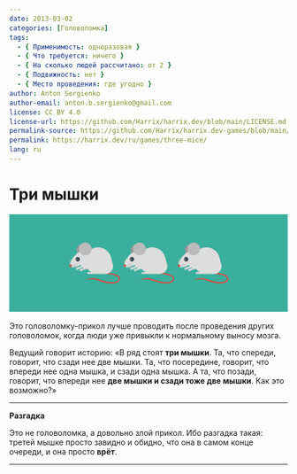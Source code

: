 ```yaml
---
date: 2013-03-02
categories: [Головоломка]
tags:
  - { Применимость: одноразовая }
  - { Что требуется: ничего }
  - { На сколько людей рассчитано: от 2 }
  - { Подвижность: нет }
  - { Место проведения: где угодно }
author: Anton Sergienko
author-email: anton.b.sergienko@gmail.com
license: CC BY 4.0
license-url: https://github.com/Harrix/harrix.dev/blob/main/LICENSE.md
permalink-source: https://github.com/Harrix/harrix.dev-games/blob/main/three-mice/three-mice.md
permalink: https://harrix.dev/ru/games/three-mice/
lang: ru
---
```


# Три мышки

![Featured image](featured-image.svg)

Это головоломку-прикол лучше проводить после проведения других головоломок, когда люди уже привыкли к нормальному выносу мозга.

Ведущий говорит историю: «В ряд стоят **три мышки**. Та, что спереди, говорит, что сзади нее две мышки. Та, что посередине, говорит, что впереди нее одна мышка, и сзади одна мышка. А та, что позади, говорит, что впереди нее **две мышки и сзади тоже две мышки**. Как это возможно?»

---

**Разгадка** <!-- !details -->

Это не головоломка, а довольно злой прикол. Ибо разгадка такая: третей мышке просто завидно и обидно, что она в самом конце очереди, и она просто **врёт**.

---
